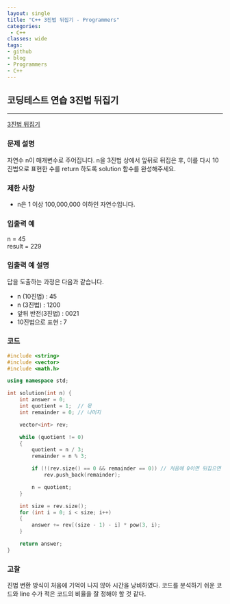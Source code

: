 ```yaml
---
layout: single
title: "C++ 3진법 뒤집기 - Programmers"
categories:
 - C++
classes: wide
tags:
- github
- blog
- Programmers
- C++
---
```

## 코딩테스트 연습 **3진법 뒤집기**
---

[3진법 뒤집기](https://programmers.co.kr/learn/courses/30/lessons/68935?language=cpp)

### 문제 설명

자연수 n이 매개변수로 주어집니다. n을 3진법 상에서 앞뒤로 뒤집은 후, 이를 다시 10진법으로 표현한 수를 return 하도록 solution 함수를 완성해주세요.  

### 제한 사항  

-	n은 1 이상 100,000,000 이하인 자연수입니다.  


### 입출력 예  
n = 45    
result = 229    

### 입출력 예 설명  

답을 도출하는 과정은 다음과 같습니다.
+ n (10진법) : 45  
+ n (3진법) : 1200
+ 앞뒤 반전(3진법) : 0021
+ 10진법으로 표현 : 7

### 코드

```c++
#include <string>
#include <vector>
#include <math.h>

using namespace std;

int solution(int n) {
    int answer = 0;
    int quotient = 1;  // 몫
	int remainder = 0; // 나머지

    vector<int> rev;

    while (quotient != 0)
	{
		quotient = n / 3;
		remainder = n % 3;

		if (!(rev.size() == 0 && remainder == 0)) // 처음에 0이면 뒤집으면 없어짐
			rev.push_back(remainder);

		n = quotient;
	}

    int size = rev.size();
	for (int i = 0; i < size; i++)
	{
		answer += rev[(size - 1) - i] * pow(3, i);
	}

    return answer;
}
```

### 고찰

진법 변환 방식이 처음에 기억이 나지 않아 시간을 낭비하였다. 코드를 분석하기 쉬운 코드와 line 수가 적은 코드의 비율을 잘 정해야 할 것 같다.      
